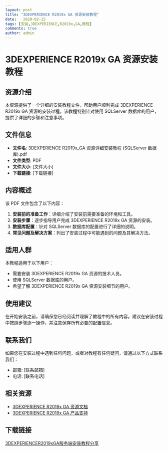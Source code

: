 ```yaml
---
layout: post
title: "3DEXPERIENCE R2019x GA 资源安装教程"
date:   2020-02-15
tags: [安装,3DEXPERIENCE,R2019x,GA,教程]
comments: true
author: admin
---
```

# 3DEXPERIENCE R2019x GA 资源安装教程

## 资源介绍

本资源提供了一个详细的安装教程文件，帮助用户顺利完成 3DEXPERIENCE R2019x GA 资源的安装过程。该教程特别针对使用 SQLServer 数据库的用户，提供了详细的步骤和注意事项。

## 文件信息

- **文件名**: 3DEXPERIENCE R2019x_GA 资源详细安装教程 (SQLServer 数据库).pdf
- **文件类型**: PDF
- **文件大小**: [文件大小]
- **下载链接**: [下载链接]

## 内容概述

该 PDF 文件包含了以下内容：

1. **安装前的准备工作**：详细介绍了安装前需要准备的环境和工具。
2. **安装步骤**：逐步指导用户完成 3DEXPERIENCE R2019x GA 资源的安装。
3. **数据库配置**：针对 SQLServer 数据库的配置进行了详细的说明。
4. **常见问题及解决方案**：列出了安装过程中可能遇到的问题及其解决方法。

## 适用人群

本教程适用于以下用户：

- 需要安装 3DEXPERIENCE R2019x GA 资源的技术人员。
- 使用 SQLServer 数据库的用户。
- 希望了解 3DEXPERIENCE R2019x GA 资源安装细节的用户。

## 使用建议

在开始安装之前，请确保您已经阅读并理解了教程中的所有内容。建议在安装过程中按照步骤逐一操作，并注意保存所有必要的配置信息。

## 联系我们

如果您在安装过程中遇到任何问题，或者对教程有任何疑问，请通过以下方式联系我们：

- 邮箱: [联系邮箱]
- 电话: [联系电话]

## 相关资源

- [3DEXPERIENCE R2019x GA 资源文档](https://docs.3dexperience.dassault-systemes.com/resources/r2019x-ga/)
- [3DEXPERIENCE R2019x GA 产品支持](https://support.3dexperience.dassault-systemes.com/product/3d-experience/r2019x-ga)

## 下载链接

[3DEXPERIENCER2019xGA服务端安装教程分享](https://pan.quark.cn/s/6fdd062d0b31)